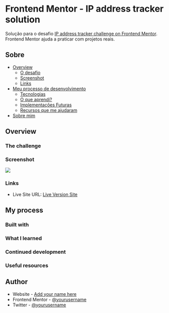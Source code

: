 # Frontend Mentor - IP address tracker solution

Solução para o desafio [IP address tracker challenge on Frontend Mentor](https://www.frontendmentor.io/challenges/ip-address-tracker-I8-0yYAH0).
Frontend Mentor ajuda a praticar com projetos reais.

## Sobre

- [Overview](#overview)
  - [O desafio](#the-challenge)
  - [Screenshot](#screenshot)
  - [Links](#links)
- [Meu processo de desenvolvimento](#my-process)
  - [Tecnologias](#built-with)
  - [O que aprendi?](#what-i-learned)
  - [Implementações Futuras](#continued-development)
  - [Recursos que me ajudaram](#useful-resources)
- [Sobre mim](#author)

## Overview

### The challenge

### Screenshot

![](./preview.png)

### Links

- Live Site URL: [Live Version Site](https://your-live-site-url.com)

## My process

### Built with

### What I learned

### Continued development

### Useful resources

## Author

- Website - [Add your name here](https://www.your-site.com)
- Frontend Mentor - [@yourusername](https://www.frontendmentor.io/profile/yourusername)
- Twitter - [@yourusername](https://www.twitter.com/yourusername)
